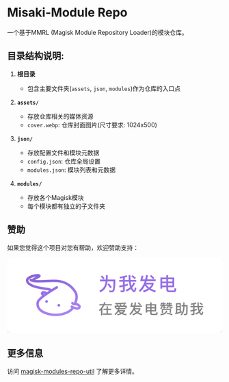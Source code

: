 # Misaki-Module Repo

一个基于MMRL (Magisk Module Repository Loader)的模块仓库。

## 目录结构说明:

1. **根目录**
   * 包含主要文件夹(`assets`, `json`, `modules`)作为仓库的入口点

2. **`assets/`**
   * 存放仓库相关的媒体资源
   * `cover.webp`: 仓库封面图片(尺寸要求: 1024x500)

3. **`json/`**
   * 存放配置文件和模块元数据
   * `config.json`: 仓库全局设置
   * `modules.json`: 模块列表和元数据

4. **`modules/`**
   * 存放各个Magisk模块
   * 每个模块都有独立的子文件夹

## 赞助

如果您觉得这个项目对您有帮助，欢迎赞助支持：

[![爱发电](src/afdian.png)](https://afdian.com/a/misak10)

## 更多信息

访问 [magisk-modules-repo-util](https://github.com/Googlers-Repo/magisk-modules-repo-util) 了解更多详情。 